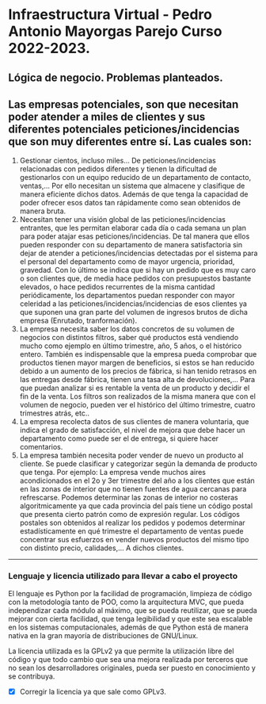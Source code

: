 # Infraestructura Virtual - Pedro Antonio Mayorgas Parejo Curso 2022-2023.

## Lógica de negocio. Problemas planteados.


Las empresas potenciales, son que necesitan poder atender a miles de clientes y sus diferentes potenciales peticiones/incidencias que son muy diferentes entre sí. Las cuales son:
---
1. Gestionar cientos, incluso miles... De peticiones/incidencias relacionadas con pedidos diferentes y tienen la dificultad de gestionarlos con un equipo reducido de un departamento de contacto, ventas,... Por ello necesitan un sistema que almacene y clasifique de manera eficiente dichos datos. Además de que tenga la capacidad de poder ofrecer esos datos tan rápidamente como sean obtenidos de manera bruta.
2. Necesitan tener una visión global de las peticiones/incidencias entrantes, que les permitan elaborar cada día o cada semana un plan para poder atajar esas peticiones/incidencias. De tal manera que ellos pueden responder con su departamento de manera satisfactoria sin dejar de atender a peticiones/incidencias detectadas por el sistema para el personal del departamento como de mayor urgencia, prioridad, gravedad. Con lo último se indica que si hay un pedido que es muy caro o son clientes que, de media hace pedidos con presupuestos bastante elevados, o hace pedidos recurrentes de la misma cantidad periódicamente, los departamentos puedan responder con mayor celeridad a las peticiones/incidencias/incidencias de esos clientes ya que suponen una gran parte del volumen de ingresos brutos de dicha empresa (Enrutado, tranformación).
3. La empresa necesita saber los datos concretos de su volumen de negocios con distintos filtros, saber qué productos está vendiendo mucho como ejemplo en último trimestre, año, 5 años, o el histórico entero. También es indispensable que la empresa pueda comprobar que productos tienen mayor margen de beneficios, si estos se han reducido debido a un aumento de los precios de fábrica, si han tenido retrasos en las entregas desde fábrica, tienen una tasa alta de devoluciones,... Para que puedan analizar si es rentable la venta de un producto y decidir el fin de la venta. Los filtros son realizados de la misma manera que con el volumen de negocio, pueden ver el histórico del último trimestre, cuatro trimestres atrás, etc..
4. La empresa recolecta datos de sus clientes de manera voluntaria, que indica el grado de satisfacción, el nivel de mejora que debe hacer un departamento como puede ser el de entrega, si quiere hacer comentarios.
5. La empresa también necesita poder vender de nuevo un producto al cliente. Se puede clasificar y categorizar según la demanda de producto que tenga. Por ejemplo: La empresa vende muchos aires acondicionados en el 2o y 3er trimestre del año a los clientes que están en las zonas de interior que no tienen fuentes de agua cercanas para refrescarse. Podemos determinar las zonas de interior no costeras algoritmicamente ya que cada provincia del país tiene un código postal que presenta cierto patrón como de expresión regular. Los códigos postales son obtenidos al realizar los pedidos y podemos determinar estadísticamente en qué trimestre el departamento de ventas puede concentrar sus esfuerzos en vender nuevos productos del mismo tipo con distinto precio, calidades,... A dichos clientes.
---
### Lenguaje y licencia utilizado para llevar a cabo el proyecto
El lenguaje es Python por la facilidad de programación, limpieza de código con la metodología tanto de POO, como la arquitectura MVC, que pueda independizar cada módulo al máximo, que se pueda reutilizar, que se pueda mejorar con cierta facilidad, que tenga legibilidad y que este sea escalable en los sistemas computacionales, además de que Python está de manera nativa en la gran mayoría de distribuciones de GNU/Linux.

La licencia utilizada es la GPLv2 ya que permite la utilización libre del código y que todo cambio que sea una mejora realizada por terceros que no sean los desarrolladores originales, pueda ser puesto en conocimiento y se contribuya.

 - [x] Corregir la licencia ya que sale como GPLv3.